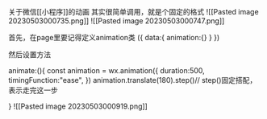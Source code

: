 关于微信[[小程序]]的动画
其实很简单调用，就是个固定的格式
![[Pasted image 20230503000735.png]]
![[Pasted image 20230503000747.png]]

首先，在page里要记得定义animation类
({
	data:{
	animation:{}
	}
})

然后设置方法


animate:(){
	const animation = wx.animation({
		duration:500,
		timingFunction:"ease",
	})
	animation.translate(180).step()// step()固定搭配，表示走完这一步
	
}
![[Pasted image 20230503000919.png]]